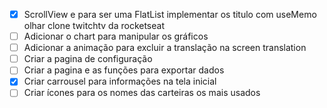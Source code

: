 - [x] ScrollView e para ser uma FlatList implementar os titulo com useMemo olhar clone twitchtv da rocketseat
- [ ] Adicionar o chart para manipular os gráficos
- [ ] Adicionar a animação para excluir a translação na screen translation
- [ ] Criar a pagina de configuração
- [ ] Criar a pagina e as funções para exportar dados
- [x] Criar carrousel para informações na tela inicial
- [ ] Criar ícones para os nomes das carteiras os mais usados